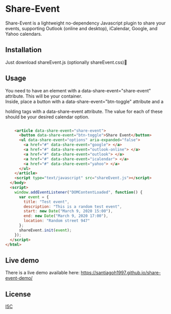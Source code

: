 # Share-Event

Share-Event is a lightweight no-dependency Javascript plugin to share your events, supporting Outlook (online and desktop), iCalendar, Google, and Yahoo calendars.

## Installation

Just download shareEvent.js (optionally shareEvent.css)🐣

## Usage

You need to have an element with a data-share-event="share-event" attribute. This will be your container.  
Inside, place a button with a data-share-event="btn-toggle" attribute and a <ul data-share-event="options"></ul> holding <a> tags with a data-share-event attribute. The value for each of these should be your desired calendar option.

```html

    <article data-share-event="share-event">
      <button data-share-event="btn-toggle">Share Event</button>
      <ul data-share-event="options" aria-expanded="false">
        <a href="#" data-share-event="google"> </a>
        <a href="#" data-share-event="outlook-online"> </a>
        <a href="#" data-share-event="outlook"> </a>
        <a href="#" data-share-event="icalendar"> </a>
        <a href="#" data-share-event="yahoo"> </a>
      </ul>
    </article>
    <script type="text/javascript" src="shareEvent.js"></script>
  </body>
  <script>
    window.addEventListener("DOMContentLoaded", function() {
      var event = {
        title: "Test event",
        description: "This is a random test event",
        start: new Date("March 9, 2020 15:00"),
        end: new Date("March 9, 2020 17:00"),
        location: "Random street 947"
      };
      shareEvent.init(event);
    });
  </script>
</html>
```

## Live demo

There is a live demo available here: https://santiagoh1997.github.io/share-event-demo/

## License

[ISC](https://choosealicense.com/licenses/isc/)
